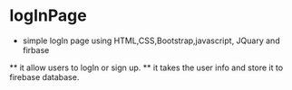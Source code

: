 # logInPage

* simple logIn page using HTML,CSS,Bootstrap,javascript, JQuary and firbase 

** it allow users to logIn or sign up.
** it takes the user info and store it to firebase database.